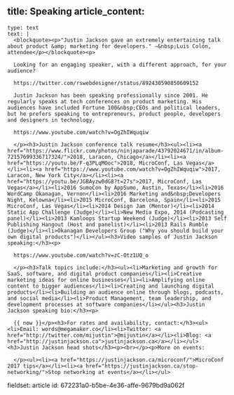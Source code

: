 title: Speaking
article_content:
  -
    type: text
    text: |
      <blockquote><p>"Justin Jackson gave an extremely entertaining talk about product &amp; marketing for developers." –&nbsp;Luis Colón, attendee</p></blockquote><p>
      
      Looking for an engaging speaker, with a different approach, for your audience?
      
      https://twitter.com/rswebdesigner/status/892430590850609152
      
      Justin Jackson has been speaking professionally since 2001. He regularly speaks at tech conferences on product marketing. His audiences have included Fortune 100&nbsp;CEOs and political leaders, but he prefers speaking to entrepreneurs, product people, developers and designers in technology.
      
      https://www.youtube.com/watch?v=OgZhIWquqiw
      
      </p><h3>Justin Jackson conference talk resume</h3><ul><li><a href="https://www.flickr.com/photos/ninjaparade/43792024671/in/album-72157699336717324/">2018, Laracon, Chicago</a></li><li><a href="https://youtu.be/F-q3PLqMOoc">2018, MicroConf, Las Vegas</a></li><li><a href="https://www.youtube.com/watch?v=OgZhIWquqiw">2017, Laracon, New York City</a></li><li><a href="https://youtu.be/JGBAyzw0dG8?t=27s">2017, MicroConf, Las Vegas</a></li><li>2016 SumoCon by AppSumo, Austin, Texas</li><li>2016 WordCamp Okanagan, Vernon</li><li>2016 Marketing and&nbsp;Developers Night, Kelowna</li><li>2015 MicroConf, Barcelona, Spain</li><li>2015 MicroConf, Las Vegas</li><li>2014 Design Jam (Mentor)</li><li>2014 Static App Challenge (Judge)</li><li>New Media Expo, 2014 (Podcasting panel)</li><li>2013 Kamloops Startup Weekend (Judge)</li><li>2013 Self Publishing Hangout (Host and panelist)</li><li>2013 Rails Rumble (Judge)</li><li>Okanagan Developers Group ("Why you should build your own digital products")</li></ul><h3>Video samples of Justin Jackson speaking:</h3><p>
      
      https://www.youtube.com/watch?v=zC-Otz1UQ_o
      
      </p><h3>Talk topics include:</h3><ul><li>Marketing and growth for SaaS, software, and digital product companies</li><li>Creative marketing ideas for online businesses</li><li>Amplifying online content to bigger audiences</li><li>Creating and launching digital products</li><li>Building an audience online through blogs, podcasts, and social media</li><li>Product Management, team leadership, and development processes at software companies</li></ul><h3>Justin Jackson speaking bio:</h3><p>
      
      {{ now }}</p><h3>For rates and availability, contact:</h3><ul><li>Email: words@megamaker.co</li><li>Twitter: <a href="http://twitter.com/mijustin">@mijustin</a></li><li>Blog: <a href="http://justinjackson.ca">justinjackson.ca</a></li></ul><h3>Justin Jackson head shots</h3><p><br></p><p>More on events:
      
      </p><ul><li><a href="https://justinjackson.ca/microconf/">MicroConf 2017 tips</a></li><li><a href="https://justinjackson.ca/stop-networking/">Stop networking at events</a></li></ul>
fieldset: article
id: 672231a0-b5be-4e36-affe-9679bd9a062f
